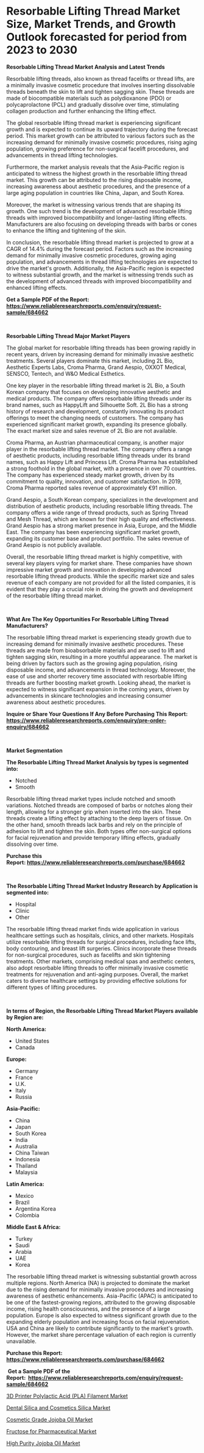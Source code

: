 <p><h1>Resorbable Lifting Thread Market Size, Market Trends, and Growth Outlook forecasted for period from 2023 to 2030</h1></p><p><strong>Resorbable Lifting Thread Market Analysis and Latest Trends</strong></p>
<p><p>Resorbable lifting threads, also known as thread facelifts or thread lifts, are a minimally invasive cosmetic procedure that involves inserting dissolvable threads beneath the skin to lift and tighten sagging skin. These threads are made of biocompatible materials such as polydioxanone (PDO) or polycaprolactone (PCL) and gradually dissolve over time, stimulating collagen production and further enhancing the lifting effect.</p><p>The global resorbable lifting thread market is experiencing significant growth and is expected to continue its upward trajectory during the forecast period. This market growth can be attributed to various factors such as the increasing demand for minimally invasive cosmetic procedures, rising aging population, growing preference for non-surgical facelift procedures, and advancements in thread lifting technologies.</p><p>Furthermore, the market analysis reveals that the Asia-Pacific region is anticipated to witness the highest growth in the resorbable lifting thread market. This growth can be attributed to the rising disposable income, increasing awareness about aesthetic procedures, and the presence of a large aging population in countries like China, Japan, and South Korea.</p><p>Moreover, the market is witnessing various trends that are shaping its growth. One such trend is the development of advanced resorbable lifting threads with improved biocompatibility and longer-lasting lifting effects. Manufacturers are also focusing on developing threads with barbs or cones to enhance the lifting and tightening of the skin.</p><p>In conclusion, the resorbable lifting thread market is projected to grow at a CAGR of 14.4% during the forecast period. Factors such as the increasing demand for minimally invasive cosmetic procedures, growing aging population, and advancements in thread lifting technologies are expected to drive the market's growth. Additionally, the Asia-Pacific region is expected to witness substantial growth, and the market is witnessing trends such as the development of advanced threads with improved biocompatibility and enhanced lifting effects.</p></p>
<p><strong>Get a Sample PDF of the Report:&nbsp; <a href="https://www.reliableresearchreports.com/enquiry/request-sample/684662">https://www.reliableresearchreports.com/enquiry/request-sample/684662</a></strong></p>
<p>&nbsp;</p>
<p><strong>Resorbable Lifting Thread Major Market Players</strong></p>
<p><p>The global market for resorbable lifting threads has been growing rapidly in recent years, driven by increasing demand for minimally invasive aesthetic treatments. Several players dominate this market, including 2L Bio, Aesthetic Experts Labs, Croma Pharma, Grand Aespio, OXXOT Medical, SENSCO, Tentech, and W&O Medical Esthetics. </p><p>One key player in the resorbable lifting thread market is 2L Bio, a South Korean company that focuses on developing innovative aesthetic and medical products. The company offers resorbable lifting threads under its brand names, such as HappyLift and Silhouette Soft. 2L Bio has a strong history of research and development, constantly innovating its product offerings to meet the changing needs of customers. The company has experienced significant market growth, expanding its presence globally. The exact market size and sales revenue of 2L Bio are not available.</p><p>Croma Pharma, an Austrian pharmaceutical company, is another major player in the resorbable lifting thread market. The company offers a range of aesthetic products, including resorbable lifting threads under its brand names, such as Happy Lift and Princess Lift. Croma Pharma has established a strong foothold in the global market, with a presence in over 70 countries. The company has experienced steady market growth, driven by its commitment to quality, innovation, and customer satisfaction. In 2019, Croma Pharma reported sales revenue of approximately €91 million.</p><p>Grand Aespio, a South Korean company, specializes in the development and distribution of aesthetic products, including resorbable lifting threads. The company offers a wide range of thread products, such as Spring Thread and Mesh Thread, which are known for their high quality and effectiveness. Grand Aespio has a strong market presence in Asia, Europe, and the Middle East. The company has been experiencing significant market growth, expanding its customer base and product portfolio. The sales revenue of Grand Aespio is not publicly available.</p><p>Overall, the resorbable lifting thread market is highly competitive, with several key players vying for market share. These companies have shown impressive market growth and innovation in developing advanced resorbable lifting thread products. While the specific market size and sales revenue of each company are not provided for all the listed companies, it is evident that they play a crucial role in driving the growth and development of the resorbable lifting thread market.</p></p>
<p>&nbsp;</p>
<p><strong>What Are The Key Opportunities For Resorbable Lifting Thread Manufacturers?</strong></p>
<p><p>The resorbable lifting thread market is experiencing steady growth due to increasing demand for minimally invasive aesthetic procedures. These threads are made from bioabsorbable materials and are used to lift and tighten sagging skin, resulting in a more youthful appearance. The market is being driven by factors such as the growing aging population, rising disposable income, and advancements in thread technology. Moreover, the ease of use and shorter recovery time associated with resorbable lifting threads are further boosting market growth. Looking ahead, the market is expected to witness significant expansion in the coming years, driven by advancements in skincare technologies and increasing consumer awareness about aesthetic procedures.</p></p>
<p><strong>Inquire or Share Your Questions If Any Before Purchasing This Report: <a href="https://www.reliableresearchreports.com/enquiry/pre-order-enquiry/684662">https://www.reliableresearchreports.com/enquiry/pre-order-enquiry/684662</a></strong></p>
<p>&nbsp;</p>
<p><strong>Market Segmentation</strong></p>
<p><strong>The Resorbable Lifting Thread Market Analysis by types is segmented into:</strong></p>
<p><ul><li>Notched</li><li>Smooth</li></ul></p>
<p><p>Resorbable lifting thread market types include notched and smooth variations. Notched threads are composed of barbs or notches along their length, allowing for a stronger grip when inserted into the skin. These threads create a lifting effect by attaching to the deep layers of tissue. On the other hand, smooth threads lack barbs and rely on the principle of adhesion to lift and tighten the skin. Both types offer non-surgical options for facial rejuvenation and provide temporary lifting effects, gradually dissolving over time.</p></p>
<p><strong>Purchase this Report:&nbsp;<a href="https://www.reliableresearchreports.com/purchase/684662">https://www.reliableresearchreports.com/purchase/684662</a></strong></p>
<p>&nbsp;</p>
<p><strong>The Resorbable Lifting Thread Market Industry Research by Application is segmented into:</strong></p>
<p><ul><li>Hospital</li><li>Clinic</li><li>Other</li></ul></p>
<p><p>The resorbable lifting thread market finds wide application in various healthcare settings such as hospitals, clinics, and other markets. Hospitals utilize resorbable lifting threads for surgical procedures, including face lifts, body contouring, and breast lift surgeries. Clinics incorporate these threads for non-surgical procedures, such as facelifts and skin tightening treatments. Other markets, comprising medical spas and aesthetic centers, also adopt resorbable lifting threads to offer minimally invasive cosmetic treatments for rejuvenation and anti-aging purposes. Overall, the market caters to diverse healthcare settings by providing effective solutions for different types of lifting procedures.</p></p>
<p>&nbsp;</p>
<p><strong>In terms of Region, the Resorbable Lifting Thread Market Players available by Region are:</strong></p>
<p>
    <p> <strong> North America: </strong>
        <ul>
            <li>United States</li>
            <li>Canada</li>
        </ul>
        </p> 
    <p> <strong> Europe: </strong>
        <ul>
            <li>Germany</li>
            <li>France</li>
            <li>U.K.</li>
            <li>Italy</li>
            <li>Russia</li>
        </ul>
        </p> 
    <p> <strong> Asia-Pacific: </strong>
        <ul>
            <li>China</li>
            <li>Japan</li>
            <li>South Korea</li>
            <li>India</li>
            <li>Australia</li>
            <li>China Taiwan</li>
            <li>Indonesia</li>
            <li>Thailand</li>
            <li>Malaysia</li>
        </ul>
        </p> 
    <p> <strong> Latin America: </strong>
        <ul>
            <li>Mexico</li>
            <li>Brazil</li>
            <li>Argentina Korea</li>
            <li>Colombia</li>
        </ul>
        </p> 
    <p> <strong> Middle East & Africa: </strong>
        <ul>
            <li>Turkey</li>
            <li>Saudi</li>
            <li>Arabia</li>
            <li>UAE</li>
            <li>Korea</li>
        </ul>
    </p>
    </p>
<p><p>The resorbable lifting thread market is witnessing substantial growth across multiple regions. North America (NA) is projected to dominate the market due to the rising demand for minimally invasive procedures and increasing awareness of aesthetic enhancements. Asia-Pacific (APAC) is anticipated to be one of the fastest-growing regions, attributed to the growing disposable income, rising health consciousness, and the presence of a large population. Europe is also expected to witness significant growth due to the expanding elderly population and increasing focus on facial rejuvenation. USA and China are likely to contribute significantly to the market's growth. However, the market share percentage valuation of each region is currently unavailable.</p></p>
<p><strong>Purchase this Report: <a href="https://www.reliableresearchreports.com/purchase/684662">https://www.reliableresearchreports.com/purchase/684662</a></strong></p>
<p>&nbsp;<strong>Get a Sample PDF of the Report:&nbsp;&nbsp;<a href="https://www.reliableresearchreports.com/enquiry/request-sample/684662">https://www.reliableresearchreports.com/enquiry/request-sample/684662</a></strong></p>
<p><strong></strong></p>
<p><p><a href="https://medium.com/@mikemonahan1944/3d-printer-polylactic-acid-pla-filament-market-trends-and-market-analysis-forecasted-for-period-61f05f3c001a">3D Printer Polylactic Acid (PLA) Filament Market</a></p><p><a href="https://medium.com/@stefanokon1939/dental-silica-and-cosmetics-silica-market-size-cagr-trends-2024-2030-512a9710018f">Dental Silica and Cosmetics Silica Market</a></p><p><a href="https://medium.com/@elenaglover2023/cosmetic-grade-jojoba-oil-market-comprehensive-assessment-by-type-application-and-geography-b92855858fa6">Cosmetic Grade Jojoba Oil Market</a></p><p><a href="https://medium.com/@nolalockman2023/fructose-for-pharmaceutical-market-analysis-and-sze-forecasted-for-period-from-2023-to-2030-9de8c1ff9f73">Fructose for Pharmaceutical Market</a></p><p><a href="https://medium.com/@haileeferry/high-purity-jojoba-oil-market-size-and-market-trends-complete-industry-overview-2023-to-2030-484768f99682">High Purity Jojoba Oil Market</a></p></p>